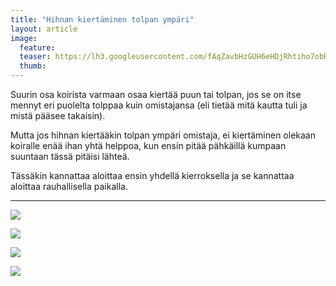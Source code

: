 ```yaml
---
title: "Hihnan kiertäminen tolpan ympäri"
layout: article
image:
  feature:
  teaser: https://lh3.googleusercontent.com/fAqZavbHzGUH6eHDjRhtiho7obRzr1gULVXOu8uDKDo=w245
  thumb:
---
```


Suurin osa koirista varmaan osaa kiertää puun tai tolpan, jos se on itse mennyt eri puolelta tolppaa kuin omistajansa (eli tietää mitä kautta tuli ja mistä pääsee takaisin).

Mutta jos hihnan kiertääkin tolpan ympäri omistaja, ei kiertäminen olekaan koiralle enää ihan yhtä helppoa, kun ensin pitää pähkäillä kumpaan suuntaan tässä pitäisi lähteä.

Tässäkin kannattaa aloittaa ensin yhdellä kierroksella ja se kannattaa aloittaa rauhallisella paikalla.

---

[![](https://lh3.googleusercontent.com/SKpxRvpZePPScS-zxUKLznGo70S5LHprt4IEMSqRv8A=w800)](https://lh3.googleusercontent.com/SKpxRvpZePPScS-zxUKLznGo70S5LHprt4IEMSqRv8A=s0)

[![](https://lh3.googleusercontent.com/FtKHcJgaPBtres639PizNA9hREyQCy55WwfXH8GDMCc=w800)](https://lh3.googleusercontent.com/FtKHcJgaPBtres639PizNA9hREyQCy55WwfXH8GDMCc=s0)

[![](https://lh3.googleusercontent.com/MGByvt7t530J426ISlzy8Egf4mk5DOe8VGB6On2HKkw=w800)](https://lh3.googleusercontent.com/MGByvt7t530J426ISlzy8Egf4mk5DOe8VGB6On2HKkw=s0)

[![](https://lh3.googleusercontent.com/4UqSFEaqPVOCWLooz4f8kfSAIIMfZizL2ZmQ_jYOUI8=w800)](https://lh3.googleusercontent.com/4UqSFEaqPVOCWLooz4f8kfSAIIMfZizL2ZmQ_jYOUI8=s0)

